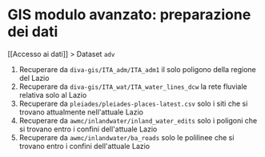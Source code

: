 # GIS modulo avanzato: preparazione dei dati
[[Accesso ai dati]] > Dataset `adv`

1. Recuperare da `diva-gis/ITA_adm/ITA_adm1` il solo poligono della regione del Lazio
2. Recuperare da `diva-gis/ITA_wat/ITA_water_lines_dcw` la rete fluviale relativa solo al Lazio
3. Recuperare da `pleiades/pleiades-places-latest.csv` solo i siti che si trovano attualmente nell'attuale Lazio
4. Recuperare da `awmc/inlandwater/inland_water_edits` solo i poligoni che si trovano entro i confini dell'attuale Lazio
5. Recuperare da `awmc/inlandwater/ba_roads` solo le polilinee che si trovano entro i confini dell'attuale Lazio